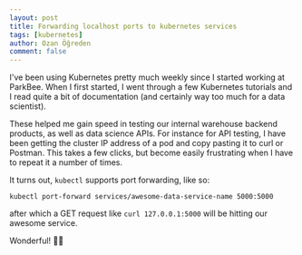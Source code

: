 ```yaml
---
layout: post
title: Forwarding localhost ports to kubernetes services
tags: [kubernetes]
author: Ozan Öğreden
comment: false
---
```


I've been using Kubernetes pretty much weekly since I started working at ParkBee.
When I first started, I went through a few Kubernetes tutorials and I read quite a bit of documentation (and certainly way too much for a data scientist).

These helped me gain speed in testing our internal warehouse backend products, as well as data science APIs.
For instance for API testing, I have been getting the cluster IP address of a pod and copy pasting it to curl or Postman.
This takes a few clicks, but become easily frustrating when I have to repeat it a number of times.

It turns out, `kubectl` supports port forwarding, like so:

```
kubectl port-forward services/awesome-data-service-name 5000:5000
```

after which a GET request like `curl 127.0.0.1:5000` will be hitting our awesome service.

Wonderful! 👏🏽
